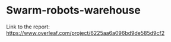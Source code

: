 # Swarm-robots-warehouse
Link to the report: https://www.overleaf.com/project/6225aa6a096bd9de585d9cf2 
